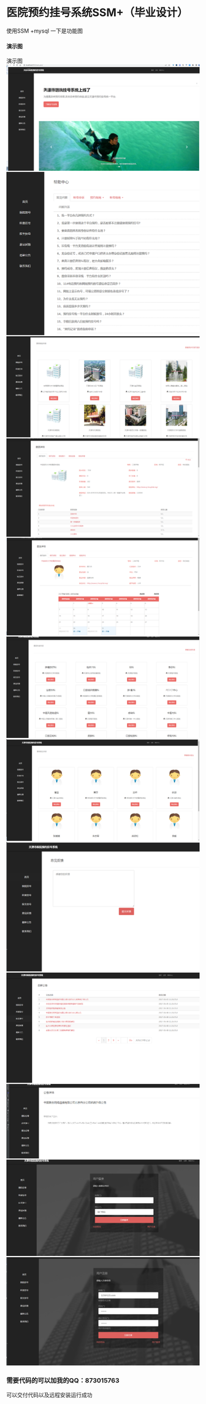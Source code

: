 # 医院预约挂号系统SSM+（毕业设计）

使用SSM +mysql
一下是功能图


#### 演示图
演示图
![输入图片说明](images/1.png)
![输入图片说明](images/2.png)
![输入图片说明](images/3.png)
![输入图片说明](images/4.png)
![输入图片说明](images/5.png)
![输入图片说明](images/6.png)
![输入图片说明](images/7.png)
![输入图片说明](images/8.png)
![输入图片说明](images/9.png)
![输入图片说明](images/10.png)
![输入图片说明](images/11.png)
![输入图片说明](images/12.png)


### 需要代码的可以加我的QQ：873015763
可以交付代码以及远程安装运行成功